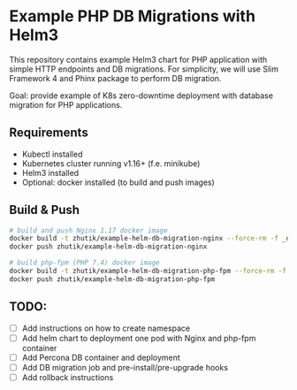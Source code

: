 # Example PHP DB Migrations with Helm3

This repository contains example Helm3 chart for PHP application with simple HTTP endpoints and DB migrations.
For simplicity, we will use Slim Framework 4 and Phinx package to perform DB migration.

Goal: provide example of K8s zero-downtime deployment with database migration for PHP applications.  

## Requirements

- Kubectl installed
- Kubernetes cluster running v1.16+ (f.e. minikube)
- Helm3 installed
- Optional: docker installed (to build and push images)


## Build & Push

```bash
# build and push Nginx 1.17 docker image
docker build -t zhutik/example-helm-db-migration-nginx --force-rm -f _docker/nginx/Dockerfile .
docker push zhutik/example-helm-db-migration-nginx

# build php-fpm (PHP 7.4) docker image
docker build -t zhutik/example-helm-db-migration-php-fpm --force-rm -f _docker/php/Dockerfile .
docker push zhutik/example-helm-db-migration-php-fpm
```

## TODO:

- [ ] Add instructions on how to create namespace
- [ ] Add helm chart to deployment one pod with Nginx and php-fpm container
- [ ] Add Percona DB container and deployment
- [ ] Add DB migration job and pre-install/pre-upgrade hooks
- [ ] Add rollback instructions
